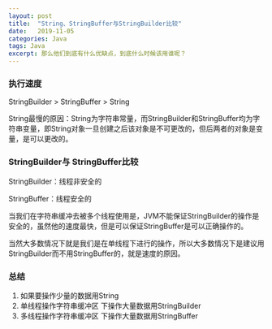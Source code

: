 ```yaml
---
layout: post
title:  "String、StringBuffer与StringBuilder比较"
date:   2019-11-05 
categories: Java
tags: Java
excerpt: 那么他们到底有什么优缺点，到底什么时候该用谁呢？
---
```


### 执行速度

StringBuilder > StringBuffer > String  

String最慢的原因：String为字符串常量，而StringBuilder和StringBuffer均为字符串变量，即String对象一旦创建之后该对象是不可更改的，但后两者的对象是变量，是可以更改的。  

### StringBuilder与 StringBuffer比较

StringBuilder：线程非安全的  

StringBuffer：线程安全的

当我们在字符串缓冲去被多个线程使用是，JVM不能保证StringBuilder的操作是安全的，虽然他的速度最快，但是可以保证StringBuffer是可以正确操作的。  

当然大多数情况下就是我们是在单线程下进行的操作，所以大多数情况下是建议用StringBuilder而不用StringBuffer的，就是速度的原因。

### 总结

1. 如果要操作少量的数据用String
2. 单线程操作字符串缓冲区 下操作大量数据用StringBuilder
3. 多线程操作字符串缓冲区 下操作大量数据用StringBuffer